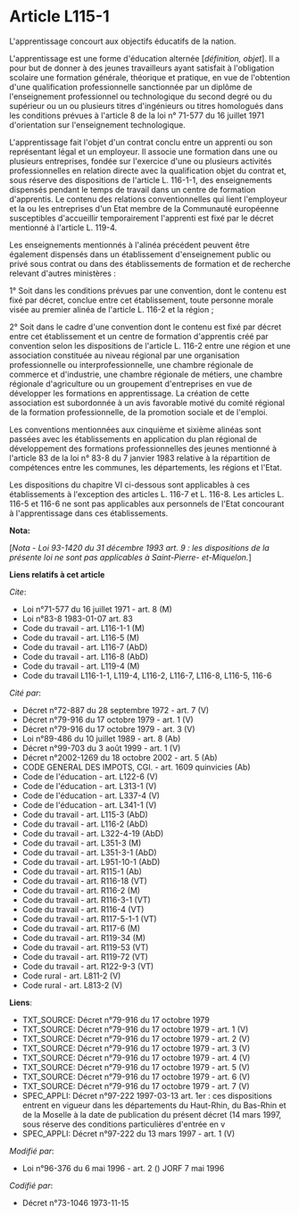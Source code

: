 # Article L115-1

L'apprentissage concourt aux objectifs éducatifs de la nation.

L'apprentissage est une forme d'éducation alternée [*définition, objet*]. Il a pour but de donner à des jeunes travailleurs
ayant satisfait à l'obligation scolaire une formation générale, théorique et pratique, en vue de l'obtention d'une
qualification professionnelle sanctionnée par un diplôme de l'enseignement professionnel ou technologique du second degré ou
du supérieur ou un ou plusieurs titres d'ingénieurs ou titres homologués dans les conditions prévues à l'article 8 de la loi
n° 71-577 du 16 juillet 1971 d'orientation sur l'enseignement technologique.

L'apprentissage fait l'objet d'un contrat conclu entre un apprenti ou son représentant légal et un employeur. Il associe une
formation dans une ou plusieurs entreprises, fondée sur l'exercice d'une ou plusieurs activités professionnelles en relation
directe avec la qualification objet du contrat et, sous réserve des dispositions de l'article L. 116-1-1, des enseignements
dispensés pendant le temps de travail dans un centre de formation d'apprentis. Le contenu des relations conventionnelles qui
lient l'employeur et la ou les entreprises d'un Etat membre de la Communauté européenne susceptibles d'accueillir
temporairement l'apprenti est fixé par le décret mentionné à l'article L. 119-4.

Les enseignements mentionnés à l'alinéa précédent peuvent être également dispensés dans un établissement d'enseignement
public ou privé sous contrat ou dans des établissements de formation et de recherche relevant d'autres ministères :

1° Soit dans les conditions prévues par une convention, dont le contenu est fixé par décret, conclue entre cet établissement,
toute personne morale visée au premier alinéa de l'article L. 116-2 et la région ;

2° Soit dans le cadre d'une convention dont le contenu est fixé par décret entre cet établissement et un centre de formation
d'apprentis créé par convention selon les dispositions de l'article L. 116-2 entre une région et une association constituée
au niveau régional par une organisation professionnelle ou interprofessionnelle, une chambre régionale de commerce et
d'industrie, une chambre régionale de métiers, une chambre régionale d'agriculture ou un groupement d'entreprises en vue de
développer les formations en apprentissage. La création de cette association est subordonnée à un avis favorable motivé du
comité régional de la formation professionnelle, de la promotion sociale et de l'emploi.

Les conventions mentionnées aux cinquième et sixième alinéas sont passées avec les établissements en application du plan
régional de développement des formations professionnelles des jeunes mentionné à l'article 83 de la loi n° 83-8 du 7 janvier
1983 relative à la répartition de compétences entre les communes, les départements, les régions et l'Etat.

Les dispositions du chapitre VI ci-dessous sont applicables à ces établissements à l'exception des articles L. 116-7 et L.
116-8. Les articles L. 116-5 et 116-6 ne sont pas applicables aux personnels de l'Etat concourant à l'apprentissage dans ces
établissements.

**Nota:**

[*Nota - Loi 93-1420 du 31 décembre 1993 art. 9 : les dispositions de la présente loi ne sont pas applicables à Saint-Pierre-
et-Miquelon.*]

**Liens relatifs à cet article**

_Cite_:

  - Loi n°71-577 du 16 juillet 1971 - art. 8 (M)
  - Loi n°83-8 1983-01-07 art. 83
  - Code du travail - art. L116-1-1 (M)
  - Code du travail - art. L116-5 (M)
  - Code du travail - art. L116-7 (AbD)
  - Code du travail - art. L116-8 (AbD)
  - Code du travail - art. L119-4 (M)
  - Code du travail L116-1-1, L119-4, L116-2, L116-7, L116-8, L116-5, 116-6

_Cité par_:

  - Décret n°72-887 du 28 septembre 1972 - art. 7 (V)
  - Décret n°79-916 du 17 octobre 1979 - art. 1 (V)
  - Décret n°79-916 du 17 octobre 1979 - art. 3 (V)
  - Loi n°89-486 du 10 juillet 1989 - art. 8 (Ab)
  - Décret n°99-703 du 3 août 1999 - art. 1 (V)
  - Décret n°2002-1269 du 18 octobre 2002 - art. 5 (Ab)
  - CODE GENERAL DES IMPOTS, CGI. - art. 1609 quinvicies (Ab)
  - Code de l'éducation - art. L122-6 (V)
  - Code de l'éducation - art. L313-1 (V)
  - Code de l'éducation - art. L337-4 (V)
  - Code de l'éducation - art. L341-1 (V)
  - Code du travail - art. L115-3 (AbD)
  - Code du travail - art. L116-2 (AbD)
  - Code du travail - art. L322-4-19 (AbD)
  - Code du travail - art. L351-3 (M)
  - Code du travail - art. L351-3-1 (AbD)
  - Code du travail - art. L951-10-1 (AbD)
  - Code du travail - art. R115-1 (Ab)
  - Code du travail - art. R116-18 (VT)
  - Code du travail - art. R116-2 (M)
  - Code du travail - art. R116-3-1 (VT)
  - Code du travail - art. R116-4 (VT)
  - Code du travail - art. R117-5-1-1 (VT)
  - Code du travail - art. R117-6 (M)
  - Code du travail - art. R119-34 (M)
  - Code du travail - art. R119-53 (VT)
  - Code du travail - art. R119-72 (VT)
  - Code du travail - art. R122-9-3 (VT)
  - Code rural - art. L811-2 (V)
  - Code rural - art. L813-2 (V)

**Liens**:

  - TXT_SOURCE: Décret n°79-916 du 17 octobre 1979
  - TXT_SOURCE: Décret n°79-916 du 17 octobre 1979 - art. 1 (V)
  - TXT_SOURCE: Décret n°79-916 du 17 octobre 1979 - art. 2 (V)
  - TXT_SOURCE: Décret n°79-916 du 17 octobre 1979 - art. 3 (V)
  - TXT_SOURCE: Décret n°79-916 du 17 octobre 1979 - art. 4 (V)
  - TXT_SOURCE: Décret n°79-916 du 17 octobre 1979 - art. 5 (V)
  - TXT_SOURCE: Décret n°79-916 du 17 octobre 1979 - art. 6 (V)
  - TXT_SOURCE: Décret n°79-916 du 17 octobre 1979 - art. 7 (V)
  - SPEC_APPLI: Décret n°97-222 1997-03-13 art. 1er : ces dispositions entrent en vigueur dans les départements du Haut-Rhin, du Bas-Rhin et de la Moselle à la date de publication du présent décret (14 mars 1997, sous réserve des conditions particulières d'entrée en v
  - SPEC_APPLI: Décret n°97-222 du 13 mars 1997 - art. 1 (V)

_Modifié par_:

  - Loi n°96-376 du 6 mai 1996 - art. 2 () JORF 7 mai 1996

_Codifié par_:

  - Décret n°73-1046 1973-11-15
